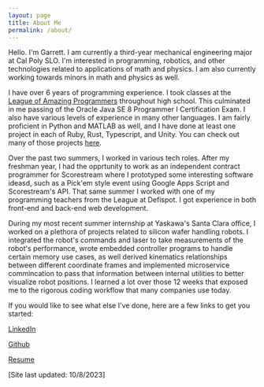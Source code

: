 ```yaml
---
layout: page
title: About Me
permalink: /about/
---
```


Hello. I'm Garrett. I am currently a third-year mechanical engineering major at Cal Poly SLO. I'm interested in programming, robotics, and other technologies related to applications of math and physics. I am also currently working towards minors in math and physics as well.

I have over 6 years of programming experience. I took classes at the [League of Amazing Programmers](https://www.jointheleague.org/) throughout high school.
This culminated in me passing of the Oracle Java SE 8 Programmer I Certification Exam. I also have various levels of experience in many other languages. I am fairly proficient in Python and MATLAB as well, and I have done at least one project in each of Ruby, Rust, Typescript, and Unity. You can check out many of those projects [here](https://rettdog.github.io/coding-projects/).

Over the past two summers, I worked in various tech roles. After my freshman year, I had the opprtunity to work as an independent contract programmer for Scorestream where I prototyped some interesting software ideasd, such as a Pick'em style event using Google Apps Script and Scorestream's API. That same summer I worked with one of my programming teachers from the League at Defispot. I got experience in both front-end and back-end web development. 

During my most recent summer internship at Yaskawa's Santa Clara office, I worked on a plethora of projects related to silicon wafer handling robots. I integrated the robot's commands and laser to take measurements of the robot's performance, wrote embedded controller programs to handle certain memory use cases, as well derived kinematics relationships between different coordinate frames and implemented microservice commincation to pass that information between internal utilities to better visualize robot positions. I learned a lot over those 12 weeks that exposed me to the rigorous coding workflow that many companies use today.

If you would like to see what else I've done, here are a few links to get you started:

[LinkedIn](www.linkedin.com/in/gkunkler)

[Github](https://github.com/Rettdog)

[Resume](/assets/downloads/Resumes/GarrettKunkler_Resume_F2023.pdf)

[Site last updated: 10/8/2023]

